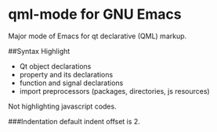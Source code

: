 qml-mode for GNU Emacs
==============
Major mode of Emacs for qt declarative (QML) markup.

##Syntax Highlight
* Qt object declarations
* property and its declarations
* function and signal declarations
* import preprocessors (packages, directories, js resources)

Not highlighting javascript codes.

###Indentation
default indent offset is 2.

